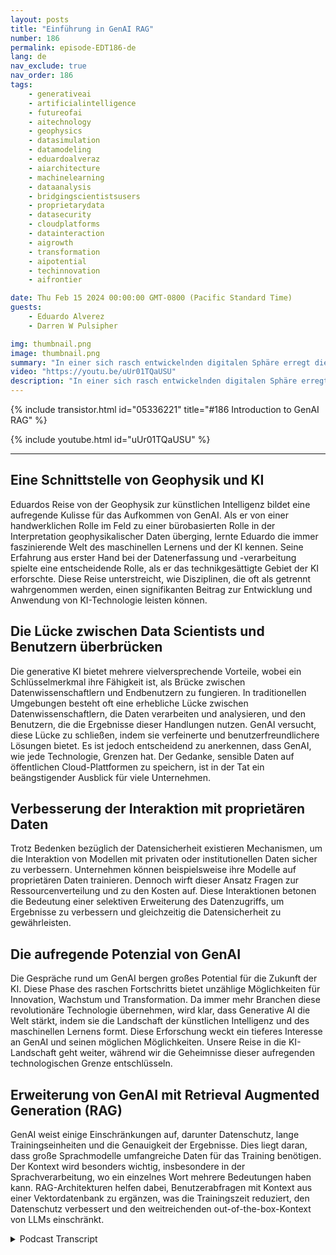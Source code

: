 ```yaml
---
layout: posts
title: "Einführung in GenAI RAG"
number: 186
permalink: episode-EDT186-de
lang: de
nav_exclude: true
nav_order: 186
tags:
    - generativeai
    - artificialintelligence
    - futureofai
    - aitechnology
    - geophysics
    - datasimulation
    - datamodeling
    - eduardoalveraz
    - aiarchitecture
    - machinelearning
    - dataanalysis
    - bridgingscientistsusers
    - proprietarydata
    - datasecurity
    - cloudplatforms
    - datainteraction
    - aigrowth
    - transformation
    - aipotential
    - techinnovation
    - aifrontier

date: Thu Feb 15 2024 00:00:00 GMT-0800 (Pacific Standard Time)
guests:
    - Eduardo Alverez
    - Darren W Pulsipher

img: thumbnail.png
image: thumbnail.png
summary: "In einer sich rasch entwickelnden digitalen Sphäre erregt die generative Künstliche Intelligenz (GenAI) die Aufmerksamkeit von Technikbegeisterten auf der ganzen Welt. Als die Zukunft der AI-Technologie angesehen, erweitert GenAI mit ihrem Potenzial für genaue Simulationen und Datenmodellierung die Grenzen. Eine prominente Figur in diesem Bereich, Eduardo Alveraz, ein AI Solution Architect bei Intel und ehemaliger Geophysiker, verfügt über unschätzbare Einblicke in diese faszinierende Welt der GenAI."
video: "https://youtu.be/uUr01TQaUSU"
description: "In einer sich rasch entwickelnden digitalen Sphäre erregt die generative Künstliche Intelligenz (GenAI) die Aufmerksamkeit von Technikbegeisterten auf der ganzen Welt. Als die Zukunft der AI-Technologie angesehen, erweitert GenAI mit ihrem Potenzial für genaue Simulationen und Datenmodellierung die Grenzen. Eine prominente Figur in diesem Bereich, Eduardo Alveraz, ein AI Solution Architect bei Intel und ehemaliger Geophysiker, verfügt über unschätzbare Einblicke in diese faszinierende Welt der GenAI."
---
```


<div>
{% include transistor.html id="05336221" title="#186 Introduction to GenAI RAG" %}

{% include youtube.html id="uUr01TQaUSU" %}
</div>

---

## Eine Schnittstelle von Geophysik und KI

Eduardos Reise von der Geophysik zur künstlichen Intelligenz bildet eine aufregende Kulisse für das Aufkommen von GenAI. Als er von einer handwerklichen Rolle im Feld zu einer bürobasierten Rolle in der Interpretation geophysikalischer Daten überging, lernte Eduardo die immer faszinierende Welt des maschinellen Lernens und der KI kennen. Seine Erfahrung aus erster Hand bei der Datenerfassung und -verarbeitung spielte eine entscheidende Rolle, als er das technikgesättigte Gebiet der KI erforschte. Diese Reise unterstreicht, wie Disziplinen, die oft als getrennt wahrgenommen werden, einen signifikanten Beitrag zur Entwicklung und Anwendung von KI-Technologie leisten können.

## Die Lücke zwischen Data Scientists und Benutzern überbrücken

Die generative KI bietet mehrere vielversprechende Vorteile, wobei ein Schlüsselmerkmal ihre Fähigkeit ist, als Brücke zwischen Datenwissenschaftlern und Endbenutzern zu fungieren. In traditionellen Umgebungen besteht oft eine erhebliche Lücke zwischen Datenwissenschaftlern, die Daten verarbeiten und analysieren, und den Benutzern, die die Ergebnisse dieser Handlungen nutzen. GenAI versucht, diese Lücke zu schließen, indem sie verfeinerte und benutzerfreundlichere Lösungen bietet. Es ist jedoch entscheidend zu anerkennen, dass GenAI, wie jede Technologie, Grenzen hat. Der Gedanke, sensible Daten auf öffentlichen Cloud-Plattformen zu speichern, ist in der Tat ein beängstigender Ausblick für viele Unternehmen.

## Verbesserung der Interaktion mit proprietären Daten

Trotz Bedenken bezüglich der Datensicherheit existieren Mechanismen, um die Interaktion von Modellen mit privaten oder institutionellen Daten sicher zu verbessern. Unternehmen können beispielsweise ihre Modelle auf proprietären Daten trainieren. Dennoch wirft dieser Ansatz Fragen zur Ressourcenverteilung und zu den Kosten auf. Diese Interaktionen betonen die Bedeutung einer selektiven Erweiterung des Datenzugriffs, um Ergebnisse zu verbessern und gleichzeitig die Datensicherheit zu gewährleisten.

## Die aufregende Potenzial von GenAI

Die Gespräche rund um GenAI bergen großes Potential für die Zukunft der KI. Diese Phase des raschen Fortschritts bietet unzählige Möglichkeiten für Innovation, Wachstum und Transformation. Da immer mehr Branchen diese revolutionäre Technologie übernehmen, wird klar, dass Generative AI die Welt stärkt, indem sie die Landschaft der künstlichen Intelligenz und des maschinellen Lernens formt. Diese Erforschung weckt ein tieferes Interesse an GenAI und seinen möglichen Möglichkeiten. Unsere Reise in die KI-Landschaft geht weiter, während wir die Geheimnisse dieser aufregenden technologischen Grenze entschlüsseln.

## Erweiterung von GenAI mit Retrieval Augmented Generation (RAG)

GenAI weist einige Einschränkungen auf, darunter Datenschutz, lange Trainingseinheiten und die Genauigkeit der Ergebnisse. Dies liegt daran, dass große Sprachmodelle umfangreiche Daten für das Training benötigen. Der Kontext wird besonders wichtig, insbesondere in der Sprachverarbeitung, wo ein einzelnes Wort mehrere Bedeutungen haben kann. RAG-Architekturen helfen dabei, Benutzerabfragen mit Kontext aus einer Vektordatenbank zu ergänzen, was die Trainingszeit reduziert, den Datenschutz verbessert und den weitreichenden out-of-the-box-Kontext von LLMs einschränkt.



<details>
<summary> Podcast Transcript </summary>

<p></p>

</details>
